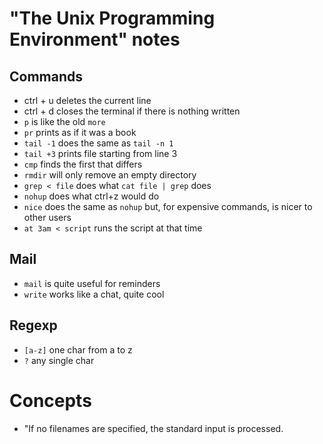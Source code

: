 # "The Unix Programming Environment" notes

## Commands

* ctrl + u deletes the current line
* ctrl + d closes the terminal if there is nothing written
* `p` is like the old `more`
* `pr` prints as if it was a book
* `tail -1` does the same as `tail -n 1`
* `tail +3` prints file starting from line 3
* `cmp` finds the first that differs
* `rmdir` will only remove an empty directory
* `grep < file` does what `cat file | grep` does
* `nohup` does what ctrl+z would do
* `nice` does the same as `nohup` but, for expensive commands, is nicer to other users
* `at 3am < script` runs the script at that time

## Mail

* `mail` is quite useful for reminders
* `write` works like a chat, quite cool

## Regexp

* `[a-z]` one char from a to z
* `?` any single char

# Concepts

* "If no filenames are specified, the standard input is processed.
